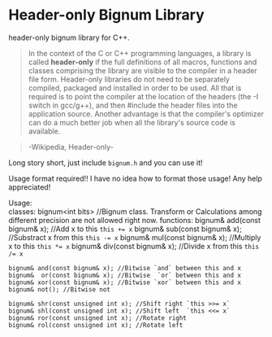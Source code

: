 # Header-only Bignum Library
header-only bignum library for C++.

>In the context of the C or C++ programming languages, a library is called **header-only** if the full definitions of all macros, functions and classes comprising the library are visible to the compiler in a header file form. Header-only libraries do not need to be separately compiled, packaged and installed in order to be used. All that is required is to point the compiler at the location of the headers (the -I switch in gcc/g++), and then #include the header files into the application source. Another advantage is that the compiler's optimizer can do a much better job when all the library's source code is available.

>-Wikipedia, Header-only-

Long story short, just include `bignum.h` and you can use it!

Usage format required!!
I have no idea how to format those usage!
Any help appreciated!

Usage:<br>
  classes:
    bignum&lt;int bits&gt; //Bignum class. Transform or Calculations among different precision are not allowed right now.
  functions:
    bignum& add(const bignum& x); //Add x to this         `this += x`
    bignum& sub(const bignum& x); //Substract x from this `this -= x`
    bignum& mul(const bignum& x); //Multiply x to this    `this *= x`
    bignum& div(const bignum& x); //Divide x from this    `this /= x`
    
    bignum& and(const bignum& x); //Bitwise `and` between this and x
    bignum&  or(const bignum& x); //Bitwise  `or` between this and x
    bignum& xor(const bignum& x); //Bitwise `xor` between this and x
    bignum& not(); //Bitwise not
    
    bignum& shr(const unsigned int x); //Shift right `this >>= x`
    bignum& shl(const unsigned int x); //Shift left  `this <<= x`
    bignum& ror(const unsigned int x); //Rotate right
    bignum& rol(const unsigned int x); //Rotate left
